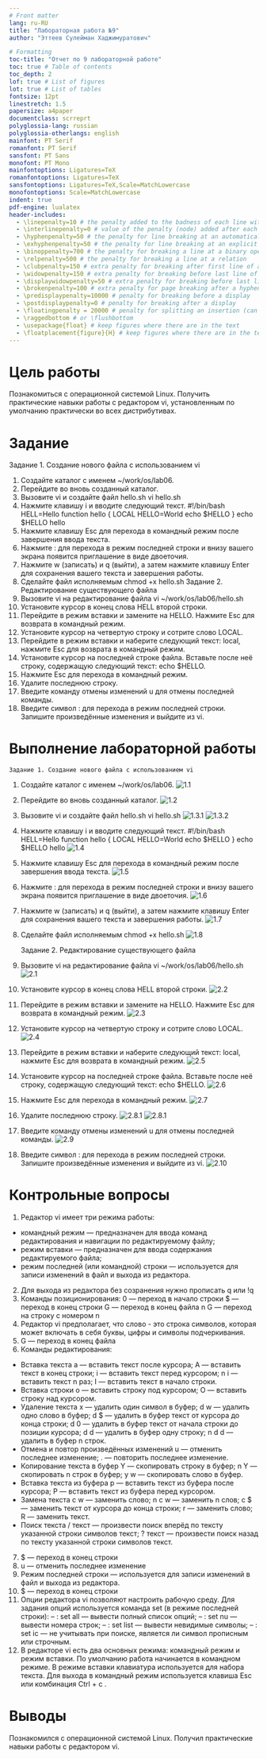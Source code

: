 ```yaml
---
# Front matter
lang: ru-RU
title: "Лабораторная работа №9"
author: "Эттеев Сулейман Хаджимуратович"

# Formatting
toc-title: "Отчет по 9 лабораторной работе"
toc: true # Table of contents
toc_depth: 2
lof: true # List of figures
lot: true # List of tables
fontsize: 12pt
linestretch: 1.5
papersize: a4paper
documentclass: scrreprt
polyglossia-lang: russian
polyglossia-otherlangs: english
mainfont: PT Serif
romanfont: PT Serif
sansfont: PT Sans
monofont: PT Mono
mainfontoptions: Ligatures=TeX
romanfontoptions: Ligatures=TeX
sansfontoptions: Ligatures=TeX,Scale=MatchLowercase
monofontoptions: Scale=MatchLowercase
indent: true
pdf-engine: lualatex
header-includes:
  - \linepenalty=10 # the penalty added to the badness of each line within a paragraph (no associated penalty node) Increasing the value makes tex try to have fewer lines in the paragraph.
  - \interlinepenalty=0 # value of the penalty (node) added after each line of a paragraph.
  - \hyphenpenalty=50 # the penalty for line breaking at an automatically inserted hyphen
  - \exhyphenpenalty=50 # the penalty for line breaking at an explicit hyphen
  - \binoppenalty=700 # the penalty for breaking a line at a binary operator
  - \relpenalty=500 # the penalty for breaking a line at a relation
  - \clubpenalty=150 # extra penalty for breaking after first line of a paragraph
  - \widowpenalty=150 # extra penalty for breaking before last line of a paragraph
  - \displaywidowpenalty=50 # extra penalty for breaking before last line before a display math
  - \brokenpenalty=100 # extra penalty for page breaking after a hyphenated line
  - \predisplaypenalty=10000 # penalty for breaking before a display
  - \postdisplaypenalty=0 # penalty for breaking after a display
  - \floatingpenalty = 20000 # penalty for splitting an insertion (can only be split footnote in standard LaTeX)
  - \raggedbottom # or \flushbottom
  - \usepackage{float} # keep figures where there are in the text
  - \floatplacement{figure}{H} # keep figures where there are in the text
---
```


# Цель работы

Познакомиться с операционной системой Linux. Получить практические навыки работы с редактором vi, установленным по умолчанию практически во всех дистрибутивах.

# Задание
Задание 1. Создание нового файла с использованием vi
1. Создайте каталог с именем ~/work/os/lab06.
2. Перейдите во вновь созданный каталог.
3. Вызовите vi и создайте файл hello.sh
vi hello.sh
4. Нажмите клавишу i и вводите следующий текст.
	#!/bin/bash
	HELL=Hello
	function hello {
	LOCAL HELLO=World
	echo $HELLO
	}
	echo $HELLO
	hello
5. Нажмите клавишу Esc для перехода в командный режим после завершения ввода
текста.
6. Нажмите : для перехода в режим последней строки и внизу вашего экрана
появится приглашение в виде двоеточия.
7. Нажмите w (записать) и q (выйти), а затем нажмите клавишу Enter для сохранения вашего текста и завершения работы.
8. Сделайте файл исполняемым
chmod +x hello.sh
	Задание 2. Редактирование существующего файла
1. Вызовите vi на редактирование файла
vi ~/work/os/lab06/hello.sh
2. Установите курсор в конец слова HELL второй строки.
3. Перейдите в режим вставки и замените на HELLO. Нажмите Esc для возврата в
командный режим.
4. Установите курсор на четвертую строку и сотрите слово LOCAL.
5. Перейдите в режим вставки и наберите следующий текст: local, нажмите Esc
для возврата в командный режим.
6. Установите курсор на последней строке файла. Вставьте после неё строку, содержащую следующий текст: echo $HELLO.
7. Нажмите Esc для перехода в командный режим.
8. Удалите последнюю строку.
9. Введите команду отмены изменений u для отмены последней команды.
10. Введите символ : для перехода в режим последней строки. Запишите произведённые изменения и выйдите из vi.







# Выполнение лабораторной работы

	Задание 1. Создание нового файла с использованием vi
1.	Создайте каталог с именем ~/work/os/lab06.
 ![1.1](9лаба(фото)/1.1.png)
 
2.	Перейдите во вновь созданный каталог.
 ![1.2](9лаба(фото)/1.2.png)
 
3.	Вызовите vi и создайте файл hello.sh
vi hello.sh
 ![1.3.1](9лаба(фото)/1.3.1.png)
 ![1.3.2](9лаба(фото)/1.3.2.png)
 
4. Нажмите клавишу i и вводите следующий текст.
	#!/bin/bash
	HELL=Hello
	function hello {
		LOCAL HELLO=World
		echo $HELLO
	}
	echo $HELLO
	hello
 ![1.4](9лаба(фото)/1.4.png)


5. Нажмите клавишу Esc для перехода в командный режим после завершения ввода
текста.
	 ![1.5](9лаба(фото)/1.5.png)
   
6. Нажмите : для перехода в режим последней строки и внизу вашего экрана
появится приглашение в виде двоеточия.
	 ![1.6](9лаба(фото)/1.6.png)
   
7. Нажмите w (записать) и q (выйти), а затем нажмите клавишу Enter для сохранения вашего текста и завершения работы.
	 ![1.7](9лаба(фото)/1.7.png)
   
8. Сделайте файл исполняемым
chmod +x hello.sh
	 ![1.8](9лаба(фото)/1.8.png)
   
	Задание 2. Редактирование существующего файла
1. Вызовите vi на редактирование файла
vi ~/work/os/lab06/hello.sh
   ![2.1](9лаба(фото)/2.1.png)

2. Установите курсор в конец слова HELL второй строки.
	 ![2.2](9лаба(фото)/2.2.png)
   
3. Перейдите в режим вставки и замените на HELLO. Нажмите Esc для возврата в
командный режим.
   ![2.3](9лаба(фото)/2.3.png)

4.	Установите курсор на четвертую строку и сотрите слово LOCAL.
   ![2.4](9лаба(фото)/2.4.png)
 
5. Перейдите в режим вставки и наберите следующий текст: local, нажмите Esc
для возврата в командный режим.
   ![2.5](9лаба(фото)/2.5.png)
	 
6.	Установите курсор на последней строке файла. Вставьте после неё строку, содержащую следующий текст: echo $HELLO.
   ![2.6](9лаба(фото)/2.6.png)
 
7.	Нажмите Esc для перехода в командный режим.
   ![2.7](9лаба(фото)/2.7.png)

8.	Удалите последнюю строку.
   ![2.8.1](9лаба(фото)/2.8.1.png)
   ![2.8.1](9лаба(фото)/2.8.2.png)
 
9.	Введите команду отмены изменений u для отмены последней команды.
   ![2.9](9лаба(фото)/2.9.png)
 

10.	Введите символ : для перехода в режим последней строки. Запишите произведённые изменения и выйдите из vi.
   ![2.10](9лаба(фото)/2.10.png)
 
# Контрольные вопросы
1. Редактор vi имеет три режима работы:
- командный режим — предназначен для ввода команд редактирования и навигации по редактируемому файлу;
- режим вставки — предназначен для ввода содержания редактируемого файла;
-  режим последней (или командной) строки — используется для записи изменений в файл и выхода из редактора.
2. Для выхода из редактора без созранения нужно прописать q или !q
3. Команды позиционирования:
 0 — переход в начало строки
 $ — переход в конец строки
 G — переход в конец файла
 n G — переход на строку с номером n
4. Редактор vi предполагает, что слово - это строка символов, которая может включать в себя буквы, цифры и символы подчеркивания. 
5. G — переход в конец файла
6. Команды редактирования:
- Вставка текста
 а — вставить текст после курсора;
 А — вставить текст в конец строки;
 i — вставить текст перед курсором;
 n i — вставить текст n раз;
 I — вставить текст в начало строки.
- Вставка строки
 о — вставить строку под курсором;
 О — вставить строку над курсором.
- Удаление текста
 x — удалить один символ в буфер;
 d w — удалить одно слово в буфер;
 d $ — удалить в буфер текст от курсора до конца строки;
 d 0 — удалить в буфер текст от начала строки до позиции курсора;
 d d — удалить в буфер одну строку;
 n d d — удалить в буфер n строк.
- Отмена и повтор произведённых изменений
 u — отменить последнее изменение;
 . — повторить последнее изменение.
- Копирование текста в буфер
 Y — скопировать строку в буфер;
 n Y — скопировать n строк в буфер;
 y w — скопировать слово в буфер.
- Вставка текста из буфера
 p — вставить текст из буфера после курсора;
 P — вставить текст из буфера перед курсором.
- Замена текста
 c w — заменить слово;
 n c w — заменить n слов;
 c $ — заменить текст от курсора до конца строки;
 r — заменить слово;
 R — заменить текст.
- Поиск текста
 / текст — произвести поиск вперёд по тексту указанной строки символов текст;
 ? текст — произвести поиск назад по тексту указанной строки символов текст.
7. $ — переход в конец строки
8. u — отменить последнее изменение
9. Режим последней  строки — используется для записи изменений в файл и выхода из редактора.
10. $ — переход в конец строки
11. Опции редактора vi позволяют настроить рабочую среду. Для задания опций используется команда set (в режиме последней строки):
– : set all — вывести полный список опций;
– : set nu — вывести номера строк;
– : set list — вывести невидимые символы;
– : set ic — не учитывать при поиске, является ли символ прописным или строчным.
12. В редакторе vi есть два основных режима: командный режим и режим вставки. По умолчанию работа начинается в командном режиме. В режиме вставки клавиатура используется для набора текста. Для выхода в командный режим используется клавиша Esc или комбинация Ctrl + c .

# Выводы

Познакомился с операционной системой Linux. Получил практические навыки работы с редактором vi.
